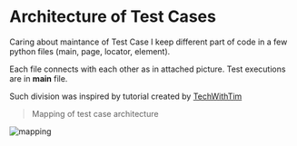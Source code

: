 # Architecture of Test Cases

Caring about maintance of Test Case I keep different part of code in a few python files (main, page, locator, element).

Each file connects with each other as in attached picture. Test executions are in **main** file.

Such division was inspired by tutorial created by [TechWithTim](https://www.youtube.com/c/TechWithTim)

> Mapping of test case architecture

![mapping](https://user-images.githubusercontent.com/72787034/193688486-93edfc0c-9f11-4910-9532-6751f77dcee9.png)
